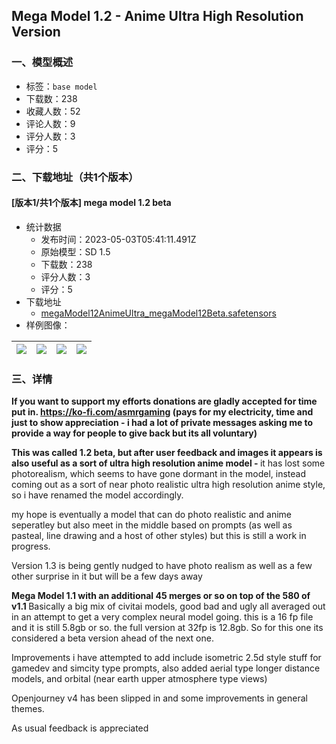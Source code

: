 ## Mega Model 1.2 - Anime Ultra High Resolution Version
### 一、模型概述

- 标签：`base model`
- 下载数：238
- 收藏人数：52
- 评论人数：9
- 评分人数：3
- 评分：5

### 二、下载地址（共1个版本）

#### [版本1/共1个版本] mega model 1.2 beta

- 统计数据
  - 发布时间：2023-05-03T05:41:11.491Z
  - 原始模型：SD 1.5
  - 下载数：238
  - 评分人数：3
  - 评分：5
- 下载地址
  - [megaModel12AnimeUltra_megaModel12Beta.safetensors](https://civitai.com/api/download/models/28335)
- 样例图像：

| <img src="https://image.civitai.com/xG1nkqKTMzGDvpLrqFT7WA/cc882faf-b77b-4b04-7a6f-aa17b6d67c00/width=450/318911.jpeg" /> | <img src="https://image.civitai.com/xG1nkqKTMzGDvpLrqFT7WA/14e07a3d-7410-49f2-1e66-29760da50e00/width=450/318910.jpeg" /> | <img src="https://image.civitai.com/xG1nkqKTMzGDvpLrqFT7WA/a5b69d52-6557-4e28-ab51-1acc78b03800/width=450/318909.jpeg" /> | <img src="https://image.civitai.com/xG1nkqKTMzGDvpLrqFT7WA/0ec99981-22aa-42c0-2de9-be2c139b4a00/width=450/318908.jpeg" /> |
| ---- | ---- | ---- | ---- |


### 三、详情
<p><strong>If you want to support my efforts donations are gladly accepted for time put in. </strong><a target="_blank" rel="ugc" href="https://ko-fi.com/asmrgaming"><strong>https://ko-fi.com/asmrgaming</strong></a><strong> (pays for my electricity, time and just to show appreciation - i had a lot of private messages asking me to provide a way for people to give back but its all voluntary)</strong></p><p></p><p><strong>This was called 1.2 beta, but after user feedback and images it appears is also useful as a sort of ultra high resolution anime model - </strong>it has lost some photorealism, which seems to have gone dormant in the model, instead coming out as a sort of near photo realistic ultra high resolution anime style, so i have renamed the model accordingly.</p><p></p><p>my hope is eventually a model that can do photo realistic and anime seperatley but also meet in the middle based on prompts (as well as pasteal, line drawing and a host of other styles) but this is still a work in progress.</p><p></p><p>Version 1.3 is being gently nudged to have photo realism as well as a few other surprise in it but will be a few days away</p><p></p><p><strong>Mega Model 1.1 with an additional 45 merges or so on top of the 580 of v1.1 </strong>Basically a big mix of civitai models, good bad and ugly all averaged out in an attempt to get a very complex neural model going. this is a 16 fp file and it is still 5.8gb or so. the full version at 32fp is 12.8gb. So for this one its considered a beta version ahead of the next one.</p><p></p><p>Improvements i have attempted to add include isometric 2.5d style stuff for gamedev and simcity type prompts, also added aerial type longer distance models, and orbital (near earth upper atmosphere type views)</p><p></p><p>Openjourney v4 has been slipped in and some improvements in general themes.</p><p></p><p>As usual feedback is appreciated</p>